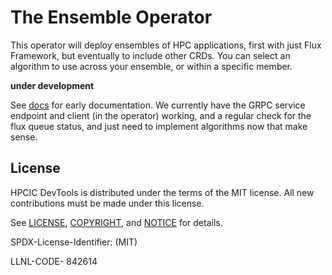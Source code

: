 # The Ensemble Operator

This operator will deploy ensembles of HPC applications, first with just Flux Framework, but eventually to include other CRDs. You can select an algorithm to use across your ensemble, or within a specific member.

**under development**

See [docs](docs) for early documentation. We currently have the GRPC service endpoint and client (in the operator) working, and a regular
check for the flux queue status, and just need to implement algorithms now that make sense.

## License

HPCIC DevTools is distributed under the terms of the MIT license.
All new contributions must be made under this license.

See [LICENSE](https://github.com/converged-computing/cloud-select/blob/main/LICENSE),
[COPYRIGHT](https://github.com/converged-computing/cloud-select/blob/main/COPYRIGHT), and
[NOTICE](https://github.com/converged-computing/cloud-select/blob/main/NOTICE) for details.

SPDX-License-Identifier: (MIT)

LLNL-CODE- 842614
